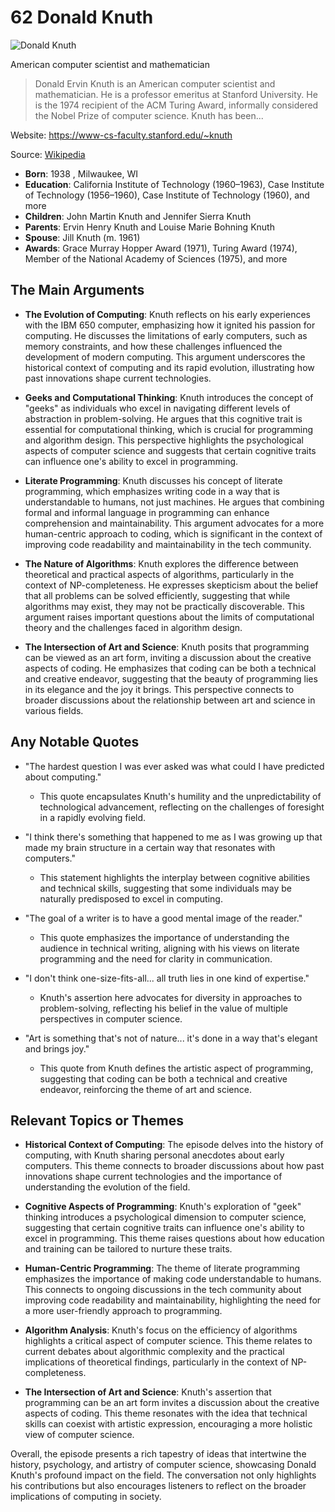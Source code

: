 # 62 Donald Knuth


![Donald Knuth](https://encrypted-tbn0.gstatic.com/images?q=tbn:ANd9GcTQF-ZwK0aNmPzE-mWvFyK_RFXkMhX42o-h70j7ng&s=0)

American computer scientist and mathematician

> Donald Ervin Knuth is an American computer scientist and mathematician. He is a professor emeritus at Stanford University. He is the 1974 recipient of the ACM Turing Award, informally considered the Nobel Prize of computer science. Knuth has been...

Website: https://www-cs-faculty.stanford.edu/~knuth

Source: [Wikipedia](https://en.wikipedia.org/wiki/Donald_Knuth)

- **Born**: 1938 , Milwaukee, WI
- **Education**: California Institute of Technology (1960–1963), Case Institute of Technology (1956–1960), Case Institute of Technology (1960), and more
- **Children**: John Martin Knuth and Jennifer Sierra Knuth
- **Parents**: Ervin Henry Knuth and Louise Marie Bohning Knuth
- **Spouse**: Jill Knuth (m. 1961)
- **Awards**: Grace Murray Hopper Award (1971), Turing Award (1974), Member of the National Academy of Sciences (1975), and more


## The Main Arguments

- **The Evolution of Computing**: Knuth reflects on his early experiences with the IBM 650 computer, emphasizing how it ignited his passion for computing. He discusses the limitations of early computers, such as memory constraints, and how these challenges influenced the development of modern computing. This argument underscores the historical context of computing and its rapid evolution, illustrating how past innovations shape current technologies.

- **Geeks and Computational Thinking**: Knuth introduces the concept of "geeks" as individuals who excel in navigating different levels of abstraction in problem-solving. He argues that this cognitive trait is essential for computational thinking, which is crucial for programming and algorithm design. This perspective highlights the psychological aspects of computer science and suggests that certain cognitive traits can influence one's ability to excel in programming.

- **Literate Programming**: Knuth discusses his concept of literate programming, which emphasizes writing code in a way that is understandable to humans, not just machines. He argues that combining formal and informal language in programming can enhance comprehension and maintainability. This argument advocates for a more human-centric approach to coding, which is significant in the context of improving code readability and maintainability in the tech community.

- **The Nature of Algorithms**: Knuth explores the difference between theoretical and practical aspects of algorithms, particularly in the context of NP-completeness. He expresses skepticism about the belief that all problems can be solved efficiently, suggesting that while algorithms may exist, they may not be practically discoverable. This argument raises important questions about the limits of computational theory and the challenges faced in algorithm design.

- **The Intersection of Art and Science**: Knuth posits that programming can be viewed as an art form, inviting a discussion about the creative aspects of coding. He emphasizes that coding can be both a technical and creative endeavor, suggesting that the beauty of programming lies in its elegance and the joy it brings. This perspective connects to broader discussions about the relationship between art and science in various fields.

## Any Notable Quotes

- "The hardest question I was ever asked was what could I have predicted about computing."
  - This quote encapsulates Knuth's humility and the unpredictability of technological advancement, reflecting on the challenges of foresight in a rapidly evolving field.

- "I think there's something that happened to me as I was growing up that made my brain structure in a certain way that resonates with computers."
  - This statement highlights the interplay between cognitive abilities and technical skills, suggesting that some individuals may be naturally predisposed to excel in computing.

- "The goal of a writer is to have a good mental image of the reader."
  - This quote emphasizes the importance of understanding the audience in technical writing, aligning with his views on literate programming and the need for clarity in communication.

- "I don't think one-size-fits-all... all truth lies in one kind of expertise."
  - Knuth's assertion here advocates for diversity in approaches to problem-solving, reflecting his belief in the value of multiple perspectives in computer science.

- "Art is something that's not of nature... it's done in a way that's elegant and brings joy."
  - This quote from Knuth defines the artistic aspect of programming, suggesting that coding can be both a technical and creative endeavor, reinforcing the theme of art and science.

## Relevant Topics or Themes

- **Historical Context of Computing**: The episode delves into the history of computing, with Knuth sharing personal anecdotes about early computers. This theme connects to broader discussions about how past innovations shape current technologies and the importance of understanding the evolution of the field.

- **Cognitive Aspects of Programming**: Knuth's exploration of "geek" thinking introduces a psychological dimension to computer science, suggesting that certain cognitive traits can influence one's ability to excel in programming. This theme raises questions about how education and training can be tailored to nurture these traits.

- **Human-Centric Programming**: The theme of literate programming emphasizes the importance of making code understandable to humans. This connects to ongoing discussions in the tech community about improving code readability and maintainability, highlighting the need for a more user-friendly approach to programming.

- **Algorithm Analysis**: Knuth's focus on the efficiency of algorithms highlights a critical aspect of computer science. This theme relates to current debates about algorithmic complexity and the practical implications of theoretical findings, particularly in the context of NP-completeness.

- **The Intersection of Art and Science**: Knuth's assertion that programming can be an art form invites a discussion about the creative aspects of coding. This theme resonates with the idea that technical skills can coexist with artistic expression, encouraging a more holistic view of computer science.

Overall, the episode presents a rich tapestry of ideas that intertwine the history, psychology, and artistry of computer science, showcasing Donald Knuth's profound impact on the field. The conversation not only highlights his contributions but also encourages listeners to reflect on the broader implications of computing in society.